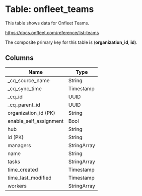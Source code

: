 # Table: onfleet_teams

This table shows data for Onfleet Teams.

https://docs.onfleet.com/reference/list-teams

The composite primary key for this table is (**organization_id**, **id**).

## Columns

| Name          | Type          |
| ------------- | ------------- |
|_cq_source_name|String|
|_cq_sync_time|Timestamp|
|_cq_id|UUID|
|_cq_parent_id|UUID|
|organization_id (PK)|String|
|enable_self_assignment|Bool|
|hub|String|
|id (PK)|String|
|managers|StringArray|
|name|String|
|tasks|StringArray|
|time_created|Timestamp|
|time_last_modified|Timestamp|
|workers|StringArray|